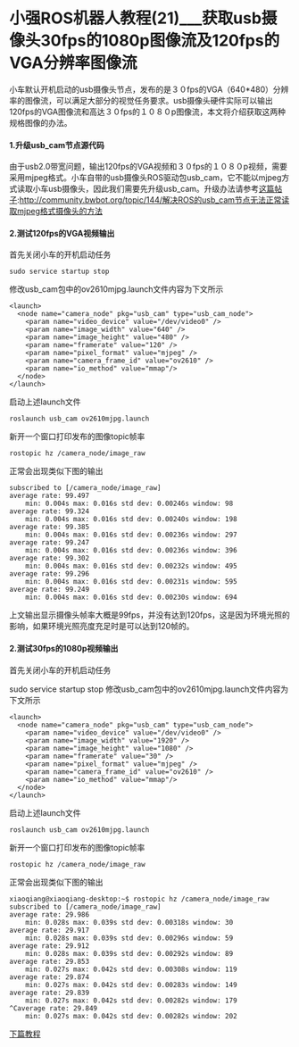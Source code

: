 # 小强ROS机器人教程(21)___获取usb摄像头30fps的1080p图像流及120fps的VGA分辨率图像流<br>
小车默认开机启动的usb摄像头节点，发布的是３０fps的VGA（640*480）分辨率的图像流，可以满足大部分的视觉任务要求。usb摄像头硬件实际可以输出120fps的VGA图像流和高达３０fps的１０８０p图像流，本文将介绍获取这两种规格图像的办法。
#### 1.升级usb_cam节点源代码
由于usb2.0带宽问题，输出120fps的VGA视频和３０fps的１０８０p视频，需要采用mjpeg格式。小车自带的usb摄像头ROS驱动包usb_cam，它不能以mjpeg方式读取小车usb摄像头，因此我们需要先升级usb_cam。升级办法请参考[这篇帖子](http://community.bwbot.org/topic/144/%E8%A7%A3%E5%86%B3ROS%E7%9A%84usb_cam%E8%8A%82%E7%82%B9%E6%97%A0%E6%B3%95%E6%AD%A3%E5%B8%B8%E8%AF%BB%E5%8F%96mjpeg%E6%A0%BC%E5%BC%8F%E6%91%84%E5%83%8F%E5%A4%B4%E7%9A%84%E6%96%B9%E6%B3%95):http://community.bwbot.org/topic/144/解决ROS的usb_cam节点无法正常读取mjpeg格式摄像头的方法
#### 2.测试120fps的VGA视频输出
首先关闭小车的开机启动任务
```
sudo service startup stop
```
修改usb_cam包中的ov2610mjpg.launch文件内容为下文所示
```
<launch>
  <node name="camera_node" pkg="usb_cam" type="usb_cam_node">
    <param name="video_device" value="/dev/video0" />
    <param name="image_width" value="640" />
    <param name="image_height" value="480" />
    <param name="framerate" value="120" />  
    <param name="pixel_format" value="mjpeg" />
    <param name="camera_frame_id" value="ov2610" />
    <param name="io_method" value="mmap"/>
  </node>
</launch>
```
启动上述launch文件
```
roslaunch usb_cam ov2610mjpg.launch
```
新开一个窗口打印发布的图像topic帧率
```
rostopic hz /camera_node/image_raw
```
正常会出现类似下图的输出
```
subscribed to [/camera_node/image_raw]
average rate: 99.497
	min: 0.004s max: 0.016s std dev: 0.00246s window: 98
average rate: 99.324
	min: 0.004s max: 0.016s std dev: 0.00240s window: 198
average rate: 99.385
	min: 0.004s max: 0.016s std dev: 0.00236s window: 297
average rate: 99.247
	min: 0.004s max: 0.016s std dev: 0.00236s window: 396
average rate: 99.302
	min: 0.004s max: 0.016s std dev: 0.00232s window: 495
average rate: 99.296
	min: 0.004s max: 0.016s std dev: 0.00231s window: 595
average rate: 99.249
	min: 0.004s max: 0.016s std dev: 0.00230s window: 694
```
上文输出显示摄像头帧率大概是99fps，并没有达到120fps，这是因为环境光照的影响，如果环境光照亮度充足时是可以达到120帧的。

#### 2.测试30fps的1080p视频输出
首先关闭小车的开机启动任务

sudo service startup stop
修改usb_cam包中的ov2610mjpg.launch文件内容为下文所示
```
<launch>
  <node name="camera_node" pkg="usb_cam" type="usb_cam_node">
    <param name="video_device" value="/dev/video0" />
    <param name="image_width" value="1920" />
    <param name="image_height" value="1080" />
    <param name="framerate" value="30" />  
    <param name="pixel_format" value="mjpeg" />
    <param name="camera_frame_id" value="ov2610" />
    <param name="io_method" value="mmap"/>
  </node>
</launch>
```
启动上述launch文件
```
roslaunch usb_cam ov2610mjpg.launch
```
新开一个窗口打印发布的图像topic帧率
```
rostopic hz /camera_node/image_raw
```
正常会出现类似下图的输出
```
xiaoqiang@xiaoqiang-desktop:~$ rostopic hz /camera_node/image_raw
subscribed to [/camera_node/image_raw]
average rate: 29.986
	min: 0.028s max: 0.039s std dev: 0.00318s window: 30
average rate: 29.917
	min: 0.028s max: 0.039s std dev: 0.00296s window: 59
average rate: 29.912
	min: 0.028s max: 0.039s std dev: 0.00292s window: 89
average rate: 29.853
	min: 0.027s max: 0.042s std dev: 0.00308s window: 119
average rate: 29.874
	min: 0.027s max: 0.042s std dev: 0.00283s window: 149
average rate: 29.839
	min: 0.027s max: 0.042s std dev: 0.00282s window: 179
^Caverage rate: 29.849
	min: 0.027s max: 0.042s std dev: 0.00282s window: 202
```

[下篇教程](http://community.bwbot.org/topic/97/%E5%B0%8F%E5%BC%BAros%E6%9C%BA%E5%99%A8%E4%BA%BA%E6%95%99%E7%A8%8B-22-_%E6%93%8D%E4%BD%9C6%E8%87%AA%E7%94%B1%E5%BA%A6%E6%9C%BA%E6%A2%B0%E8%87%82)
